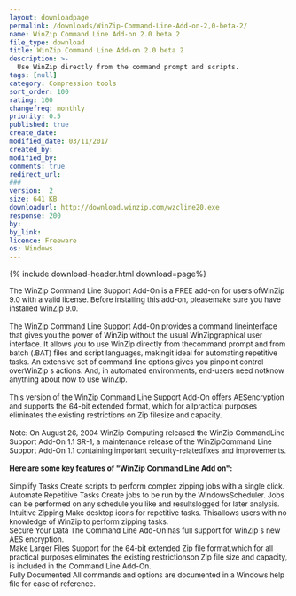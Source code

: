 ```yaml
---
layout: downloadpage
permalink: /downloads/WinZip-Command-Line-Add-on-2,0-beta-2/
name: WinZip Command Line Add-on 2.0 beta 2
file_type: download
title: WinZip Command Line Add-on 2.0 beta 2
description: >-
  Use WinZip directly from the command prompt and scripts.
tags: [null]
category: Compression tools
sort_order: 100
rating: 100
changefreq: monthly
priority: 0.5
published: true
create_date: 
modified_date: 03/11/2017
created_by: 
modified_by: 
comments: true
redirect_url: 
### 
version:  2
size: 641 KB
downloadurl: http://download.winzip.com/wzcline20.exe
response: 200
by: 
by_link: 
licence: Freeware
os: Windows
---
```


{% include download-header.html download=page%}

<p style="fix-download-text !important">
<p><font size="2"><p>The WinZip Command Line Support Add-On is a FREE add-on for users ofWinZip 9.0 with a valid license. Before installing this add-on, pleasemake sure you have installed WinZip 9.0.<br />
<br />
The WinZip Command Line Support Add-On provides a command lineinterface that gives you the power of WinZip without the usual WinZipgraphical user interface. It allows you to use WinZip directly from thecommand prompt and from batch (.BAT) files and script languages, makingit ideal for automating repetitive tasks. An extensive set of command line options gives you pinpoint control overWinZip s actions. And, in automated environments, end-users need notknow anything about how to use WinZip.<br />
<br />
This version of the WinZip Command Line Support Add-On offers AESencryption and supports the 64-bit extended format, which for allpractical purposes eliminates the existing restrictions on Zip filesize and capacity.<br />
<br />
Note: On August 26, 2004 WinZip Computing released the WinZip CommandLine Support Add-On 1.1 SR-1, a maintenance release of the WinZipCommand Line Support Add-On 1.1 containing important security-relatedfixes and improvements.<br />
<br />
<span><strong>Here are some key features of "WinZip Command Line Add on":</strong></span><br />
<br />
Simplify Tasks Create scripts to perform complex zipping jobs with a single click. <br />
Automate Repetitive Tasks Create jobs to be run by the WindowsScheduler. Jobs can be performed on any schedule you like and resultslogged for later analysis. <br />
Intuitive Zipping Make desktop icons for repetitive tasks. Thisallows users with no knowledge of WinZip to perform zipping tasks. <br />
Secure Your Data The Command Line Add-On has full support for WinZip s new AES encryption. <br />
Make Larger Files Support for the 64-bit extended Zip file format,which for all practical purposes eliminates the existing restrictionson Zip file size and capacity, is included in the Command Line Add-On. <br />
Fully Documented All commands and options are documented in a Windows help file for ease of reference.</p></p></p>
